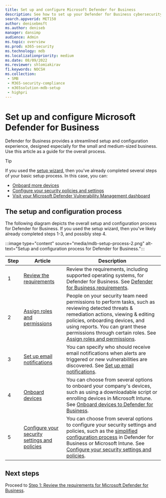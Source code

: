 ```yaml
---
title: Set up and configure Microsoft Defender for Business
description: See how to set up your Defender for Business cybersecurity solution. Onboard devices, review your policies, and edit your settings as needed.
search.appverid: MET150
author: denisebmsft
ms.author: deniseb
manager: dansimp 
audience: Admin
ms.topic: overview
ms.prod: m365-security
ms.technology: mdb
ms.localizationpriority: medium
ms.date: 08/09/2022
ms.reviewer: shlomiakirav
f1.keywords: NOCSH 
ms.collection: 
 - SMB
 - M365-security-compliance
 - m365solution-mdb-setup
 - highpri
---
```


# Set up and configure Microsoft Defender for Business

Defender for Business provides a streamlined setup and configuration experience, designed especially for the small and medium-sized business. Use this article as a guide for the overall process.

> [!TIP]
> If you used the [setup wizard](mdb-use-wizard.md), then you've already completed several steps of your basic setup process. In this case, you can:
> - [Onboard more devices](mdb-onboard-devices.md)
> - [Configure your security policies and settings](mdb-configure-security-settings.md)
> - [Visit your Microsoft Defender Vulnerability Management dashboard](mdb-view-tvm-dashboard.md)


## The setup and configuration process

The following diagram depicts the overall setup and configuration process for Defender for Business. If you used the setup wizard, then you've likely already completed steps 1-3, and possibly step 4. 

:::image type="content" source="media/mdb-setup-process-2.png" alt-text="Setup and configuration process for Defender for Business.":::

| Step  | Article | Description  |
|---------|---------|--------|
| 1 | [Review the requirements](mdb-requirements.md) | Review the requirements, including supported operating systems, for Defender for Business. See [Defender for Business requirements](mdb-requirements.md). |
| 2 | [Assign roles and permissions](mdb-roles-permissions.md)     | People on your security team need permissions to perform tasks, such as reviewing detected threats & remediation actions, viewing & editing policies, onboarding devices, and using reports. You can grant these permissions through certain roles. See [Assign roles and permissions](mdb-roles-permissions.md).        |
| 3 | [Set up email notifications](mdb-email-notifications.md) | You can specify who should receive email notifications when alerts are triggered or new vulnerabilities are discovered. See [Set up email notifications](mdb-email-notifications.md).| 
| 4 | [Onboard devices](mdb-onboard-devices.md)     | You can choose from several options to onboard your company's devices, such as using a downloadable script or enrolling devices in Microsoft Intune. See [Onboard devices to Defender for Business](mdb-onboard-devices.md).         |
| 5 | [Configure your security settings and policies](mdb-configure-security-settings.md) | You can choose from several options to configure your security settings and policies, such as the [simplified configuration process](mdb-simplified-configuration.md) in Defender for Business or Microsoft Intune. See [Configure your security settings and policies](mdb-configure-security-settings.md). |

## Next steps

Proceed to [Step 1: Review the requirements for Microsoft Defender for Business](mdb-requirements.md).

